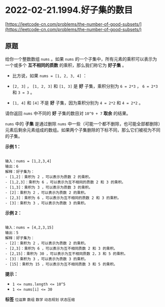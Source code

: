 # 2022-02-21.1994.好子集的数目
[https://leetcode-cn.com/problems/the-number-of-good-subsets/](https://leetcode-cn.com/problems/the-number-of-good-subsets/)
## 原题
给你一个整数数组 `nums` 。如果 `nums` 的一个子集中，所有元素的乘积可以表示为一个或多个 **互不相同的质数** 的乘积，那么我们称它为 **好子集** 。
- 比方说，如果 `nums = [1, 2, 3, 4]` ：

	
-  `[2, 3]` ， `[1, 2, 3]` 和 `[1, 3]` 是 **好** 子集，乘积分别为 `6 = 2*3` ， `6 = 2*3` 和 `3 = 3` 。
-  `[1, 4]` 和 `[4]` 不是 **好** 子集，因为乘积分别为 `4 = 2*2` 和 `4 = 2*2` 。
	
	
请你返回 `nums` 中不同的 **好** 子集的数目对 `10^9 + 7` **取余** 的结果。

 `nums` 中的 **子集** 是通过删除 `nums` 中一些（可能一个都不删除，也可能全部都删除）元素后剩余元素组成的数组。如果两个子集删除的下标不同，那么它们被视为不同的子集。

 

 **示例 1：** 

```

输入：nums = [1,2,3,4]
输出：6
解释：好子集为：
- [1,2]：乘积为 2 ，可以表示为质数 2 的乘积。
- [1,2,3]：乘积为 6 ，可以表示为互不相同的质数 2 和 3 的乘积。
- [1,3]：乘积为 3 ，可以表示为质数 3 的乘积。
- [2]：乘积为 2 ，可以表示为质数 2 的乘积。
- [2,3]：乘积为 6 ，可以表示为互不相同的质数 2 和 3 的乘积。
- [3]：乘积为 3 ，可以表示为质数 3 的乘积。

```
 **示例 2：** 

```

输入：nums = [4,2,3,15]
输出：5
解释：好子集为：
- [2]：乘积为 2 ，可以表示为质数 2 的乘积。
- [2,3]：乘积为 6 ，可以表示为互不相同质数 2 和 3 的乘积。
- [2,15]：乘积为 30 ，可以表示为互不相同质数 2，3 和 5 的乘积。
- [3]：乘积为 3 ，可以表示为质数 3 的乘积。
- [15]：乘积为 15 ，可以表示为互不相同质数 3 和 5 的乘积。

```
 

 **提示：** 
-  `1 <= nums.length <= 10^5` 
-  `1 <= nums[i] <= 30` 
 
**标签**
`位运算` `数组` `数学` `动态规划` `状态压缩` 


##
```go

```
>
